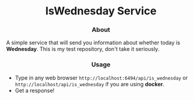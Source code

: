 <div align="center">

# IsWednesday Service

### About

</div>

A simple service that will send you information about whether today is **Wednesday**. This is my test repository, don't take it seriously.

<div align="center">

### Usage

</div>

- Type in any web browser `http://localhost:6494/api/is_wednesday` or `http://localhost/api/is_wednesday` if you are using **docker**.
- Get a response!
